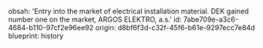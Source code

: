 obsah: 'Entry into the market of electrical installation material. DEK gained number one on the market, ARGOS ELEKTRO, a.s.'
id: 7abe709e-a3c6-4684-b110-97cf2e96ee92
origin: d8bf6f3d-c32f-45f6-b61e-9297ecc7e84d
blueprint: history
